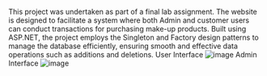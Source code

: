 This project was undertaken as part of a final lab assignment. 
The website is designed to facilitate a system where both Admin and customer users can conduct transactions for purchasing make-up products. 
Built using ASP.NET, the project employs the Singleton and Factory design patterns to manage the database efficiently, ensuring smooth and effective data operations such as additions and deletions.
User Interface
![image](https://github.com/user-attachments/assets/dab7dc63-4ba4-4c90-b120-1a154521861c)
Admin Interface
![image](https://github.com/user-attachments/assets/59de331d-fda0-495f-8b5b-e4b5713508a3)
